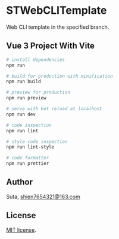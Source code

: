 # STWebCLITemplate

Web CLI template in the specified branch.

## Vue 3 Project With Vite

```bash
# install dependencies
npm run

# build for production with minification
npm run build

# preview for production
npm run preview

# serve with hot reload at localhost
npm run dev

# code inspection
npm run lint

# style code inspection
npm run lint-style

# code formatter
npm run prettier
```

## Author

Suta, shien7654321@163.com

## License

[mit]: https://opensource.org/licenses/MIT

[MIT license][mit].
